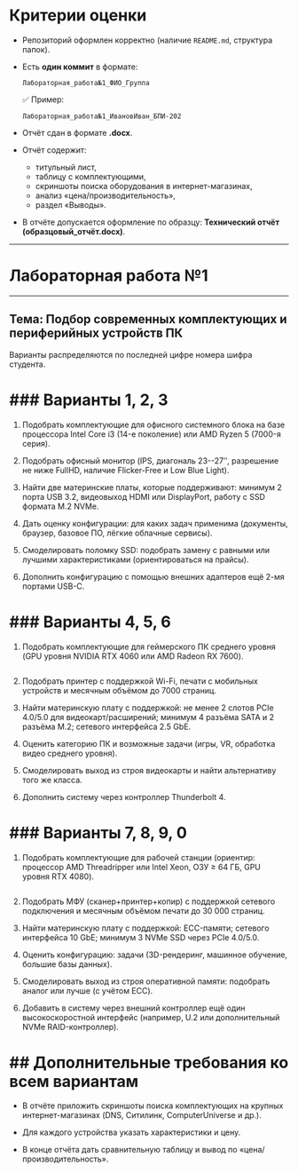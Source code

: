 # Критерии оценки

- Репозиторий оформлен корректно (наличие `README.md`, структура папок).  
- Есть **один коммит** в формате:  

  ```
  Лабораторная_работа№1_ФИО_Группа
  ```

  ✅ Пример:  
  ```
  Лабораторная_работа№1_ИвановИван_БПИ-202
  ```

- Отчёт сдан в формате **.docx**.  
- Отчёт содержит:  
  - титульный лист,  
  - таблицу с комплектующими,  
  - скриншоты поиска оборудования в интернет-магазинах,  
  - анализ «цена/производительность»,  
  - раздел «Выводы».  
- В отчёте допускается оформление по образцу: **Технический отчёт (образцовый_отчёт.docx)**.  


---
# Лабораторная работа №1
---

## Тема: Подбор современных комплектующих и периферийных устройств ПК

Варианты распределяются по последней цифре номера шифра студента.

# ### Варианты 1, 2, 3

1.  Подобрать комплектующие для офисного системного блока на базе
    процессора Intel Core i3 (14-е поколение) или AMD Ryzen 5 (7000-я
    серия).

2.  Подобрать офисный монитор (IPS, диагональ 23--27ʺ, разрешение не
    ниже FullHD, наличие Flicker-Free и Low Blue Light).

3.  Найти две материнские платы, которые поддерживают: минимум 2 порта
    USB 3.2, видеовыход HDMI или DisplayPort, работу с SSD формата M.2
    NVMe.

4.  Дать оценку конфигурации: для каких задач применима (документы,
    браузер, базовое ПО, лёгкие облачные сервисы).

5.  Смоделировать поломку SSD: подобрать замену с равными или лучшими
    характеристиками (ориентироваться на прайсы).

6.  Дополнить конфигурацию с помощью внешних адаптеров ещё 2-мя портами
    USB-C.

# ### Варианты 4, 5, 6

1.  Подобрать комплектующие для геймерского ПК среднего уровня (GPU
    уровня NVIDIA RTX 4060 или AMD Radeon RX 7600).

```{=html}
```
2.  Подобрать принтер с поддержкой Wi-Fi, печати с мобильных устройств и
    месячным объёмом до 7000 страниц.

3.  Найти материнскую плату с поддержкой: не менее 2 слотов PCIe 4.0/5.0
    для видеокарт/расширений; минимум 4 разъёма SATA и 2 разъёма M.2;
    сетевого интерфейса 2.5 GbE.

4.  Оценить категорию ПК и возможные задачи (игры, VR, обработка видео
    среднего уровня).

5. Смоделировать выход из строя видеокарты и найти альтернативу того же
    класса.

6. Дополнить систему через контроллер Thunderbolt 4.

# ### Варианты 7, 8, 9, 0

1.  Подобрать комплектующие для рабочей станции (ориентир: процессор AMD
    Threadripper или Intel Xeon, ОЗУ ≥ 64 ГБ, GPU уровня RTX 4080).

```{=html}
```
2. Подобрать МФУ (сканер+принтер+копир) с поддержкой сетевого
    подключения и месячным объёмом печати до 30 000 страниц.

3. Найти материнскую плату с поддержкой: ECC-памяти; сетевого
    интерфейса 10 GbE; минимум 3 NVMe SSD через PCIe 4.0/5.0.

4. Оценить конфигурацию: задачи (3D-рендеринг, машинное обучение,
    большие базы данных).

5. Смоделировать выход из строя оперативной памяти: подобрать аналог
    или лучше (с учётом ECC).

6. Добавить в систему через внешний контроллер ещё один
    высокоскоростной интерфейс (например, U.2 или дополнительный NVMe
    RAID-контроллер).

# ## Дополнительные требования ко всем вариантам

-   В отчёте приложить скриншоты поиска комплектующих на крупных
    интернет-магазинах (DNS, Ситилинк, ComputerUniverse и др.).

-   Для каждого устройства указать характеристики и цену.

-   В конце отчёта дать сравнительную таблицу и вывод по
    «цена/производительность».